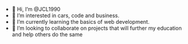 - 👋 Hi, I’m @JCL1990
- 👀 I’m interested in cars, code and business.
- 🌱 I’m currently learning the basics of web development.
- 💞️ I’m looking to collaborate on projects that will further my education and help others do the same

<!---
JCL1990/JCL1990 is a ✨ special ✨ repository because its `README.md` (this file) appears on your GitHub profile.
You can click the Preview link to take a look at your changes.
--->
